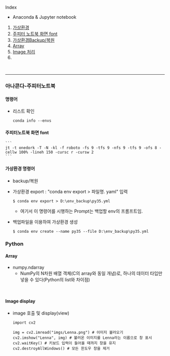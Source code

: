 Index  

* Anaconda & Jupyter notebook  
1. [가상환경](#명령어)  
2. [주피터 노트북 화면 font](#주피터노트북-화면-font)
3. [가상환경Backup/복원](#가상환경-명령어)  
4. [Array](#Array)  
5. [Image 처리](#Image-display)  
6. 

</br>

---  

### 아나콘다-주피터노트북  
#### 명령어  
* 리스트 확인
    ```  
    conda info --envs  
    ```  
  
#### 주피터노트북 화면 font  

    ```  
    jt -t onedork -T -N -kl -f roboto -fs 9 -tfs 9 -nfs 9 -tfs 9 -ofs 8 -cellw 100% -lineh 150 -cursc r -cursw 2
    ```  
 

#### 가상환경 명령어
* backup/복원
 - 가상환경 export
   : "conda env export > 파일명. yaml" 입력  
 
    ```  
    $ conda env export > D:\env_backup\py35.yml  
    ```  
   - 여기서 이 명령어를 시행하는 Prompt는 백업할 env의 프롬프트임.  
 
- 백업파일을 이용하여 가상환경 생성

    ```  
    $ conda env create --name py35 --file D:\env_backup\py35.yml  
    ```  


### Python

#### Array

- numpy.ndarray  
  - NumPy의 N차원 배열 객체(C의 array와 동일 개념)로, 하나의 데이터 타입만 넣을 수 있다(Python의 list와 차이점)  
  
</br>   

#### Image display 
* image 호출 및 display(view)  

    ```  
    import cv2
    
    img = cv2.imread("imgs/Lenna.png") # 이미지 불러오기
    cv2.imshow("Lenna", img) # 불러온 이미지를 Lenna라는 이름으로 창 표시
    cv2.waitKey() # 키보드 입력이 들어올 때까지 창을 유지
    cv2.destroyAllWindows() # 모든 윈도우 창을 제거  
    ```  
      
</br>    

